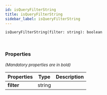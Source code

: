 ```yaml
---
id: isQueryFilterString
title: isQueryFilterString
sidebar_label: isQueryFilterString
---
```


```tsx
isQueryFilterString(filter: string): boolean
```
<br/>



### Properties

<font size="2"><i>(Mandatory properties are in bold)</i></font>

| Properties | Type | Description |
| --------- | ---- | ----------- |
| **filter** | string |  |
